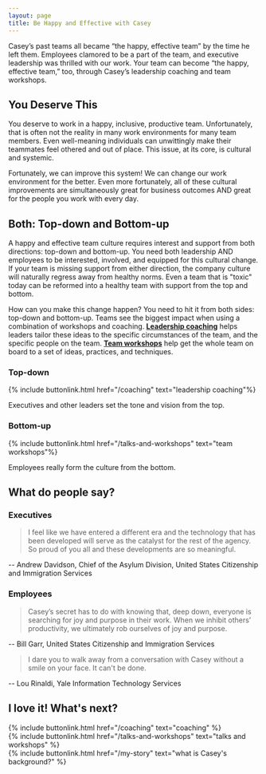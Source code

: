 ```yaml
---
layout: page
title: Be Happy and Effective with Casey
---
```


Casey’s past teams all became “the happy, effective team” by the time he left them. Employees clamored to be a part of the team, and executive leadership was thrilled with our work. Your team can become “the happy, effective team,” too, through Casey’s leadership coaching and team workshops.

## You Deserve This

You deserve to work in a happy, inclusive, productive team. Unfortunately, that is often not the reality in many work environments for many team members. Even well-meaning individuals can unwittingly make their teammates feel othered and out of place. This issue, at its core, is cultural and systemic.

Fortunately, we can improve this system! We can change our work environment for the better. Even more fortunately, all of these cultural improvements are simultaneously great for business outcomes AND great for the people you work with every day.

## Both: Top-down and Bottom-up

A happy and effective team culture requires interest and support from both directions: top-down and bottom-up. You need both leadership AND employees to be interested, involved, and equipped for this cultural change. If your team is missing support from either direction, the company culture will naturally regress away from healthy norms. Even a team that is "toxic" today can be reformed into a healthy team with support from the top and bottom.

How can you make this change happen? You need to hit it from both sides: top-down and bottom-up. Teams see the biggest impact when using a combination of workshops and coaching. [**Leadership coaching**](/coaching) helps leaders tailor these ideas to the specific circumstances of the team, and the specific people on the team. [**Team workshops**](/talks-and-workshops) help get the whole team on board to a set of ideas, practices, and techniques.

<div class="grid grid-cols-2" markdown="1">

<div markdown="1" class="p-2">

### Top-down

{% include buttonlink.html href="/coaching" text="leadership coaching"%}

Executives and other leaders set the tone and vision from the top.

<!-- This support comes from words and actions, both. Words like establishing "we value X at this company," and actions like promoting and celebrating people who embody those values. -->

</div>

<div markdown="1" class="p-2">

### Bottom-up

{% include buttonlink.html href="/talks-and-workshops" text="team workshops"%}

Employees really form the culture from the bottom.

</div>

</div>

## What do people say?

### Executives

> I feel like we have entered a different era and the technology that has been developed will serve as the catalyst for the rest of the agency. So proud of you all and these developments are so meaningful.

-- Andrew Davidson, Chief of the Asylum Division, United States Citizenship and Immigration Services

### Employees

> Casey’s secret has to do with knowing that, deep down, everyone is searching for joy and purpose in their work. When we inhibit others’ productivity, we ultimately rob ourselves of joy and purpose.

-- Bill Garr, United States Citizenship and Immigration Services

> I dare you to walk away from a conversation with Casey without a smile on your face. It can't be done.

-- Lou Rinaldi, Yale Information Technology Services

## I love it! What's next?

<div class="grid grid-cols-3">
<div>
{% include buttonlink.html href="/coaching" text="coaching" %}
</div>
<div>
{% include buttonlink.html href="/talks-and-workshops" text="talks and workshops" %}
</div>
<div>
{% include buttonlink.html href="/my-story" text="what is Casey's background?" %}
</div>
</div>
